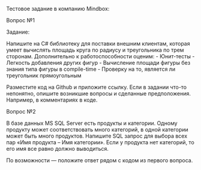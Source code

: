 Тестовое задание в компанию Mindbox:

Вопрос №1

Задание:

Напишите на C# библиотеку для поставки внешним клиентам, которая умеет вычислять площадь круга по
радиусу и треугольника по трем сторонам. Дополнительно к работоспособности оценим:
    - Юнит-тесты
    - Легкость добавления других фигур
    - Вычисление площади фигуры без знания типа фигуры в compile-time
    - Проверку на то, является ли треугольник прямоугольным

Разместите код на Github и приложите ссылку. Если в задании что-то непонятно, опишите возникшие
вопросы и сделанные предположения. Например, в комментариях в коде.

Вопрос №2

В базе данных MS SQL Server есть продукты и категории. Одному продукту может соответствовать много
категорий, в одной категории может быть много продуктов. Напишите SQL запрос для выбора всех пар
«Имя продукта – Имя категории». Если у продукта нет категорий, то его имя все равно должно
выводиться.

По возможности — положите ответ рядом с кодом из первого вопроса.